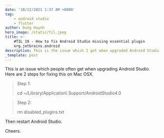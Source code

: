 ```yaml
---
date: '10/12/2021 1:37 AM +0800'
tag:
    - android studio
    - flutter
author: Dung Huynh
hero_image: /static/til.jpeg
title: >-
    #TIL 19 - How to fix Android Studio missing essential plugin
    org.jetbrains.android
description: This is the issue which I got when upgraded Android Studio
_template: post
---
```


This is an issue which people often get when upgrading Android Studio. Here are 2 steps for fixing this on Mac OSX.

> Step 1:
>
> cd \~/Library/Application\\ Support/AndroidStudio4.0

> Step 2:
>
> rm disabled_plugins.txt

Then restart Android Studio.

Cheers.
